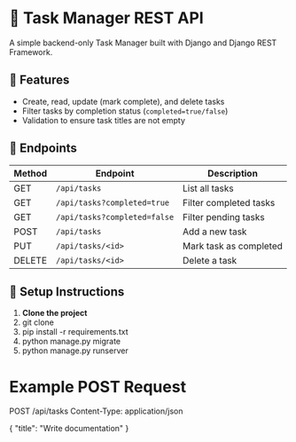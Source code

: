 # 📝 Task Manager REST API

A simple backend-only Task Manager built with Django and Django REST Framework.

## 📌 Features

- Create, read, update (mark complete), and delete tasks
- Filter tasks by completion status (`completed=true/false`)
- Validation to ensure task titles are not empty

## 📂 Endpoints

| Method | Endpoint            | Description                    |
|--------|---------------------|--------------------------------|
| GET    | `/api/tasks`        | List all tasks                 |
| GET    | `/api/tasks?completed=true` | Filter completed tasks    |
| GET    | `/api/tasks?completed=false` | Filter pending tasks     |
| POST   | `/api/tasks`        | Add a new task                 |
| PUT    | `/api/tasks/<id>`   | Mark task as completed         |
| DELETE | `/api/tasks/<id>`   | Delete a task                  |

## 🧰 Setup Instructions

1. **Clone the project**
2. git clone 
3. pip install -r requirements.txt
4. python manage.py migrate
5. python manage.py runserver
# Example POST Request
POST /api/tasks
Content-Type: application/json

{
  "title": "Write documentation"
}
